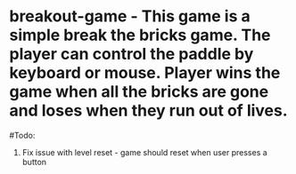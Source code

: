# breakout-game - This game is a simple break the bricks game. The player can control the paddle by keyboard or mouse. Player wins the game when all the bricks are gone and loses when they run out of lives. 

#Todo: 
1. Fix issue with level reset - game should reset when user presses a button
